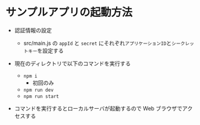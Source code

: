 # サンプルアプリの起動方法

- 認証情報の設定
  - src/main.js の `appId` と `secret` にそれぞれ`アプリケーションID`と`シークレットキー`を設定する
- 現在のディレクトリで以下のコマンドを実行する

  - `npm i`
    - 初回のみ
  - `npm run dev`
  - `npm run start`

- コマンドを実行するとローカルサーバが起動するので Web ブラウザでアクセスする